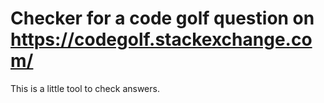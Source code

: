 # Checker for a code golf question on https://codegolf.stackexchange.com/

This is a little tool to check answers.
